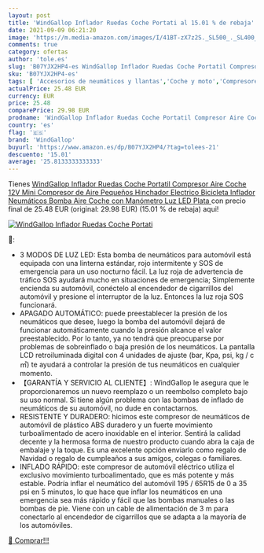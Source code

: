```yaml
---
layout: post
title: 'WindGallop Inflador Ruedas Coche Portati al 15.01 % de rebaja'
date: 2021-09-09 06:21:20
image: 'https://m.media-amazon.com/images/I/41BT-zX7z2S._SL500_._SL400_.jpg'
comments: true
category: ofertas
author: 'tole.es'
slug: 'B07YJX2HP4-es WindGallop Inflador Ruedas Coche Portatil Compresor Aire...'
sku: 'B07YJX2HP4-es'
tags: [ 'Accesorios de neumáticos y llantas','Coche y moto','Compresores de aire portátiles','Herramientas de neumáticos y ruedas','Herramientas para coche','Neumáticos y llantas de automoción','Sistemas de control de presión de neumáticos para coche','bicicleta','windgallop', ]
actualPrice: 25.48 EUR
currency: EUR
price: 25.48
comparePrice: 29.98 EUR
prodname: 'WindGallop Inflador Ruedas Coche Portatil Compresor Aire Coche 12V Mini Compresor de Aire Pequeños  Hinchador Electrico Bicicleta Inflador Neumáticos Bomba Aire Coche con Manómetro  Luz LED  Plata '
country: 'es'
flag: '🇪🇸'
brand: 'WindGallop'
buyurl: 'https://www.amazon.es/dp/B07YJX2HP4/?tag=tolees-21'
descuento: '15.01'
average: '25.8133333333333'
---
```


Tienes [WindGallop Inflador Ruedas Coche Portatil Compresor Aire Coche 12V Mini Compresor de Aire Pequeños  Hinchador Electrico Bicicleta Inflador Neumáticos Bomba Aire Coche con Manómetro  Luz LED  Plata ](https://www.amazon.es/dp/B07YJX2HP4/?tag=tolees-21) con precio final de  25.48 EUR (original: 29.98 EUR) (15.01 %  de rebaja) aqui!

[![WindGallop Inflador Ruedas Coche Portati](https://m.media-amazon.com/images/I/41BT-zX7z2S._SL500_._SL400_.jpg)](https://www.amazon.es/dp/B07YJX2HP4/?tag=tolees-21)

🔎:

- 3 MODOS DE LUZ LED: Esta bomba de neumáticos para automóvil está equipada con una linterna estándar, rojo intermitente y SOS de emergencia para un uso nocturno fácil. La luz roja de advertencia de tráfico SOS ayudará mucho en situaciones de emergencia; Simplemente encienda su automóvil, conéctelo al encendedor de cigarrillos del automóvil y presione el interruptor de la luz. Entonces la luz roja SOS funcionará.
- APAGADO AUTOMÁTICO: puede preestablecer la presión de los neumáticos que desee, luego la bomba del automóvil dejará de funcionar automáticamente cuando la presión alcance el valor preestablecido. Por lo tanto, ya no tendrá que preocuparse por problemas de sobreinflado o baja presión de los neumáticos. La pantalla LCD retroiluminada digital con 4 unidades de ajuste (bar, Kpa, psi, kg / c㎡) te ayudará a controlar la presión de tus neumáticos en cualquier momento.
- 【GARANTÍA Y SERVICIO AL CLIENTE】: WindGallop le asegura que le proporcionaremos un nuevo reemplazo o un reembolso completo bajo su uso normal. Si tiene algún problema con las bombas de inflado de neumáticos de su automóvil, no dude en contactarnos.
- RESISTENTE Y DURADERO: hicimos este compresor de neumáticos de automóvil de plástico ABS duradero y un fuerte movimiento turboalimentado de acero inoxidable en el interior. Sentirá la calidad decente y la hermosa forma de nuestro producto cuando abra la caja de embalaje y la toque. Es una excelente opción enviarlo como regalo de Navidad o regalo de cumpleaños a sus amigos, colegas o familiares.
- INFLADO RÁPIDO: este compresor de automóvil eléctrico utiliza el exclusivo movimiento turboalimentado, que es más potente y más estable. Podría inflar el neumático del automóvil 195 / 65R15 de 0 a 35 psi en 5 minutos, lo que hace que inflar los neumáticos en una emergencia sea más rápido y fácil que las bombas manuales o las bombas de pie. Viene con un cable de alimentación de 3 m para conectarlo al encendedor de cigarrillos que se adapta a la mayoría de los automóviles.

[🛒 Comprar!!!](https://www.amazon.es/dp/B07YJX2HP4/?tag=tolees-21)
